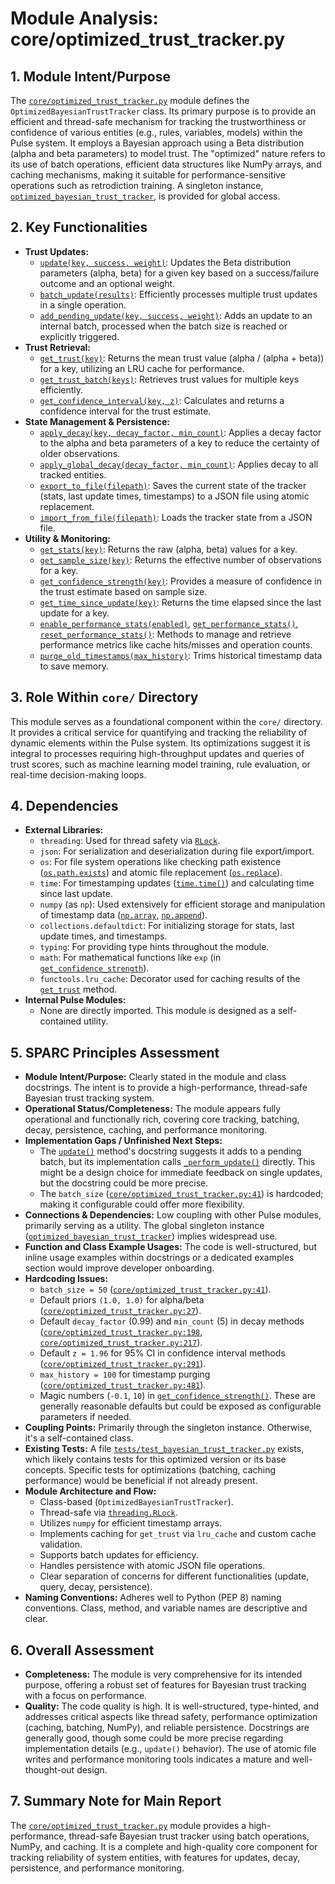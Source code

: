 # Module Analysis: core/optimized_trust_tracker.py

## 1. Module Intent/Purpose

The [`core/optimized_trust_tracker.py`](core/optimized_trust_tracker.py:1) module defines the `OptimizedBayesianTrustTracker` class. Its primary purpose is to provide an efficient and thread-safe mechanism for tracking the trustworthiness or confidence of various entities (e.g., rules, variables, models) within the Pulse system. It employs a Bayesian approach using a Beta distribution (alpha and beta parameters) to model trust. The "optimized" nature refers to its use of batch operations, efficient data structures like NumPy arrays, and caching mechanisms, making it suitable for performance-sensitive operations such as retrodiction training. A singleton instance, [`optimized_bayesian_trust_tracker`](core/optimized_trust_tracker.py:498), is provided for global access.

## 2. Key Functionalities

*   **Trust Updates:**
    *   [`update(key, success, weight)`](core/optimized_trust_tracker.py:53): Updates the Beta distribution parameters (alpha, beta) for a given key based on a success/failure outcome and an optional weight.
    *   [`batch_update(results)`](core/optimized_trust_tracker.py:89): Efficiently processes multiple trust updates in a single operation.
    *   [`add_pending_update(key, success, weight)`](core/optimized_trust_tracker.py:143): Adds an update to an internal batch, processed when the batch size is reached or explicitly triggered.
*   **Trust Retrieval:**
    *   [`get_trust(key)`](core/optimized_trust_tracker.py:234): Returns the mean trust value (alpha / (alpha + beta)) for a key, utilizing an LRU cache for performance.
    *   [`get_trust_batch(keys)`](core/optimized_trust_tracker.py:258): Retrieves trust values for multiple keys efficiently.
    *   [`get_confidence_interval(key, z)`](core/optimized_trust_tracker.py:291): Calculates and returns a confidence interval for the trust estimate.
*   **State Management & Persistence:**
    *   [`apply_decay(key, decay_factor, min_count)`](core/optimized_trust_tracker.py:198): Applies a decay factor to the alpha and beta parameters of a key to reduce the certainty of older observations.
    *   [`apply_global_decay(decay_factor, min_count)`](core/optimized_trust_tracker.py:217): Applies decay to all tracked entities.
    *   [`export_to_file(filepath)`](core/optimized_trust_tracker.py:351): Saves the current state of the tracker (stats, last update times, timestamps) to a JSON file using atomic replacement.
    *   [`import_from_file(filepath)`](core/optimized_trust_tracker.py:381): Loads the tracker state from a JSON file.
*   **Utility & Monitoring:**
    *   [`get_stats(key)`](core/optimized_trust_tracker.py:327): Returns the raw (alpha, beta) values for a key.
    *   [`get_sample_size(key)`](core/optimized_trust_tracker.py:331): Returns the effective number of observations for a key.
    *   [`get_confidence_strength(key)`](core/optimized_trust_tracker.py:336): Provides a measure of confidence in the trust estimate based on sample size.
    *   [`get_time_since_update(key)`](core/optimized_trust_tracker.py:345): Returns the time elapsed since the last update for a key.
    *   [`enable_performance_stats(enabled)`](core/optimized_trust_tracker.py:438), [`get_performance_stats()`](core/optimized_trust_tracker.py:456), [`reset_performance_stats()`](core/optimized_trust_tracker.py:470): Methods to manage and retrieve performance metrics like cache hits/misses and operation counts.
    *   [`purge_old_timestamps(max_history)`](core/optimized_trust_tracker.py:481): Trims historical timestamp data to save memory.

## 3. Role Within `core/` Directory

This module serves as a foundational component within the `core/` directory. It provides a critical service for quantifying and tracking the reliability of dynamic elements within the Pulse system. Its optimizations suggest it is integral to processes requiring high-throughput updates and queries of trust scores, such as machine learning model training, rule evaluation, or real-time decision-making loops.

## 4. Dependencies

*   **External Libraries:**
    *   `threading`: Used for thread safety via [`RLock`](core/optimized_trust_tracker.py:26).
    *   `json`: For serialization and deserialization during file export/import.
    *   `os`: For file system operations like checking path existence ([`os.path.exists`](core/optimized_trust_tracker.py:383)) and atomic file replacement ([`os.replace`](core/optimized_trust_tracker.py:379)).
    *   `time`: For timestamping updates ([`time.time()`](core/optimized_trust_tracker.py:78)) and calculating time since last update.
    *   `numpy` (as `np`): Used extensively for efficient storage and manipulation of timestamp data ([`np.array`](core/optimized_trust_tracker.py:32), [`np.append`](core/optimized_trust_tracker.py:83)).
    *   `collections.defaultdict`: For initializing storage for stats, last update times, and timestamps.
    *   `typing`: For providing type hints throughout the module.
    *   `math`: For mathematical functions like `exp` (in [`get_confidence_strength`](core/optimized_trust_tracker.py:343)).
    *   `functools.lru_cache`: Decorator used for caching results of the [`get_trust`](core/optimized_trust_tracker.py:233) method.
*   **Internal Pulse Modules:**
    *   None are directly imported. This module is designed as a self-contained utility.

## 5. SPARC Principles Assessment

*   **Module Intent/Purpose:** Clearly stated in the module and class docstrings. The intent is to provide a high-performance, thread-safe Bayesian trust tracking system.
*   **Operational Status/Completeness:** The module appears fully operational and functionally rich, covering core tracking, batching, decay, persistence, caching, and performance monitoring.
*   **Implementation Gaps / Unfinished Next Steps:**
    *   The [`update()`](core/optimized_trust_tracker.py:53) method's docstring suggests it adds to a pending batch, but its implementation calls [`_perform_update()`](core/optimized_trust_tracker.py:68) directly. This might be a design choice for immediate feedback on single updates, but the docstring could be more precise.
    *   The `batch_size` ([`core/optimized_trust_tracker.py:41`](core/optimized_trust_tracker.py:41)) is hardcoded; making it configurable could offer more flexibility.
*   **Connections & Dependencies:** Low coupling with other Pulse modules, primarily serving as a utility. The global singleton instance ([`optimized_bayesian_trust_tracker`](core/optimized_trust_tracker.py:498)) implies widespread use.
*   **Function and Class Example Usages:** The code is well-structured, but inline usage examples within docstrings or a dedicated examples section would improve developer onboarding.
*   **Hardcoding Issues:**
    *   `batch_size = 50` ([`core/optimized_trust_tracker.py:41`](core/optimized_trust_tracker.py:41)).
    *   Default priors `(1.0, 1.0)` for alpha/beta ([`core/optimized_trust_tracker.py:27`](core/optimized_trust_tracker.py:27)).
    *   Default `decay_factor` (0.99) and `min_count` (5) in decay methods ([`core/optimized_trust_tracker.py:198`](core/optimized_trust_tracker.py:198), [`core/optimized_trust_tracker.py:217`](core/optimized_trust_tracker.py:217)).
    *   Default `z = 1.96` for 95% CI in confidence interval methods ([`core/optimized_trust_tracker.py:291`](core/optimized_trust_tracker.py:291)).
    *   `max_history = 100` for timestamp purging ([`core/optimized_trust_tracker.py:481`](core/optimized_trust_tracker.py:481)).
    *   Magic numbers (`-0.1`, `10`) in [`get_confidence_strength()`](core/optimized_trust_tracker.py:343).
    These are generally reasonable defaults but could be exposed as configurable parameters if needed.
*   **Coupling Points:** Primarily through the singleton instance. Otherwise, it's a self-contained class.
*   **Existing Tests:** A file [`tests/test_bayesian_trust_tracker.py`](tests/test_bayesian_trust_tracker.py) exists, which likely contains tests for this optimized version or its base concepts. Specific tests for optimizations (batching, caching performance) would be beneficial if not already present.
*   **Module Architecture and Flow:**
    *   Class-based (`OptimizedBayesianTrustTracker`).
    *   Thread-safe via [`threading.RLock`](core/optimized_trust_tracker.py:26).
    *   Utilizes `numpy` for efficient timestamp arrays.
    *   Implements caching for `get_trust` via `lru_cache` and custom cache validation.
    *   Supports batch updates for efficiency.
    *   Handles persistence with atomic JSON file operations.
    *   Clear separation of concerns for different functionalities (update, query, decay, persistence).
*   **Naming Conventions:** Adheres well to Python (PEP 8) naming conventions. Class, method, and variable names are descriptive and clear.

## 6. Overall Assessment

*   **Completeness:** The module is very comprehensive for its intended purpose, offering a robust set of features for Bayesian trust tracking with a focus on performance.
*   **Quality:** The code quality is high. It is well-structured, type-hinted, and addresses critical aspects like thread safety, performance optimization (caching, batching, NumPy), and reliable persistence. Docstrings are generally good, though some could be more precise regarding implementation details (e.g., `update()` behavior). The use of atomic file writes and performance monitoring tools indicates a mature and well-thought-out design.

## 7. Summary Note for Main Report

The [`core/optimized_trust_tracker.py`](core/optimized_trust_tracker.py:1) module provides a high-performance, thread-safe Bayesian trust tracker using batch operations, NumPy, and caching. It is a complete and high-quality core component for tracking reliability of system entities, with features for updates, decay, persistence, and performance monitoring.